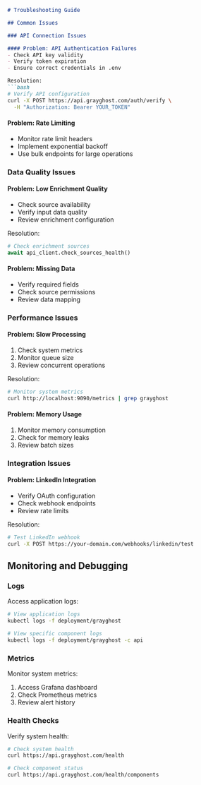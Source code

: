 ```markdown
# Troubleshooting Guide

## Common Issues

### API Connection Issues

#### Problem: API Authentication Failures
- Check API key validity
- Verify token expiration
- Ensure correct credentials in .env

Resolution:
```bash
# Verify API configuration
curl -X POST https://api.grayghost.com/auth/verify \
  -H "Authorization: Bearer YOUR_TOKEN"
```

#### Problem: Rate Limiting
- Monitor rate limit headers
- Implement exponential backoff
- Use bulk endpoints for large operations

### Data Quality Issues

#### Problem: Low Enrichment Quality
- Check source availability
- Verify input data quality
- Review enrichment configuration

Resolution:
```python
# Check enrichment sources
await api_client.check_sources_health()
```

#### Problem: Missing Data
- Verify required fields
- Check source permissions
- Review data mapping

### Performance Issues

#### Problem: Slow Processing
1. Check system metrics
2. Monitor queue size
3. Review concurrent operations

Resolution:
```bash
# Monitor system metrics
curl http://localhost:9090/metrics | grep grayghost
```

#### Problem: Memory Usage
1. Monitor memory consumption
2. Check for memory leaks
3. Review batch sizes

### Integration Issues

#### Problem: LinkedIn Integration
- Verify OAuth configuration
- Check webhook endpoints
- Review rate limits

Resolution:
```bash
# Test LinkedIn webhook
curl -X POST https://your-domain.com/webhooks/linkedin/test
```

## Monitoring and Debugging

### Logs

Access application logs:
```bash
# View application logs
kubectl logs -f deployment/grayghost

# View specific component logs
kubectl logs -f deployment/grayghost -c api
```

### Metrics

Monitor system metrics:
1. Access Grafana dashboard
2. Check Prometheus metrics
3. Review alert history

### Health Checks

Verify system health:
```bash
# Check system health
curl https://api.grayghost.com/health

# Check component status
curl https://api.grayghost.com/health/components
```
```
